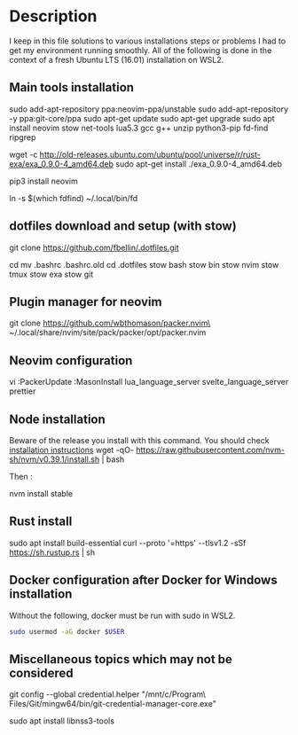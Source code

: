 # Description

I keep in this file solutions to various installations steps or problems I had to get my environment running smoothly. All of the following is done in the context of a fresh Ubuntu LTS (16.01) installation on WSL2.

## Main tools installation
sudo add-apt-repository ppa:neovim-ppa/unstable
sudo add-apt-repository -y ppa:git-core/ppa
sudo apt-get update
sudo apt-get upgrade
sudo apt install neovim stow net-tools lua5.3 gcc g++ unzip python3-pip fd-find ripgrep

wget -c http://old-releases.ubuntu.com/ubuntu/pool/universe/r/rust-exa/exa_0.9.0-4_amd64.deb
sudo apt-get install ./exa_0.9.0-4_amd64.deb

pip3 install neovim

ln -s $(which fdfind) ~/.local/bin/fd

## dotfiles download and setup (with stow)

git clone https://github.com/fbellin/.dotfiles.git

cd
mv .bashrc .bashrc.old
cd .dotfiles
stow bash
stow bin
stow nvim
stow tmux
stow exa
stow git

## Plugin manager for neovim

git clone https://github.com/wbthomason/packer.nvim\
 ~/.local/share/nvim/site/pack/packer/opt/packer.nvim

## Neovim configuration

vi
:PackerUpdate
:MasonInstall lua_language_server svelte_language_server prettier

## Node installation

Beware of the release you install with this command. You should check [installation instructions](https://github.com/nvm-sh/nvm#installing-and-updating)
wget -qO- https://raw.githubusercontent.com/nvm-sh/nvm/v0.39.1/install.sh | bash

Then :

nvm install stable

## Rust install

sudo apt install build-essential
curl --proto '=https' --tlsv1.2 -sSf https://sh.rustup.rs | sh

## Docker configuration after Docker for Windows installation

Without the following, docker must be run with sudo in WSL2.

```bash
sudo usermod -aG docker $USER
```

## Miscellaneous topics which may not be considered

git config --global credential.helper "/mnt/c/Program\ Files/Git/mingw64/bin/git-credential-manager-core.exe"

sudo apt install libnss3-tools


